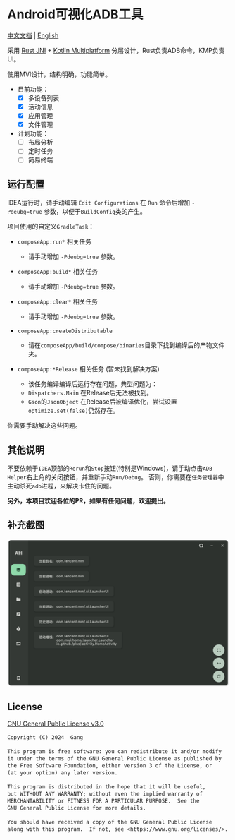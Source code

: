 # Android可视化ADB工具

[中文文档](https://github.com/GangJust/AdbHelper/blob/master_v2/docs/README.md) | [English](https://github.com/GangJust/AdbHelper/blob/master_v2/docs/README-EN.md)

采用 [Rust JNI](https://github.com/jni-rs/jni-rs) + [Kotlin Multiplatform](https://www.jetbrains.com/help/kotlin-multiplatform-dev/get-started.html)
分层设计，Rust负责ADB命令，KMP负责UI。

使用MVI设计，结构明确，功能简单。

- 目前功能：
  - [x] 多设备列表
  - [x] 活动信息
  - [x] 应用管理
  - [x] 文件管理

- 计划功能：
  - [ ] 布局分析
  - [ ] 定时任务
  - [ ] 简易终端

## 运行配置

IDEA运行时，请手动编辑 `Edit Configurations` 在 `Run` 命令后增加 `-Pdeubg=true` 参数，以便于`BuildConfig`类的产生。

项目使用的自定义`GradleTask`：

- `composeApp:run*` 相关任务
  - 请手动增加 `-Pdeubg=true` 参数。

- `composeApp:build*` 相关任务
  - 请手动增加 `-Pdeubg=true` 参数。

- `composeApp:clear*` 相关任务
  - 请手动增加 `-Pdeubg=true` 参数。

- `composeApp:createDistributable`
  - 请在`composeApp/build/compose/binaries`目录下找到编译后的产物文件夹。

- `composeApp:*Release` 相关任务 (暂未找到解决方案)
  - 该任务编译编译后运行存在问题，典型问题为：
  - `Dispatchers.Main` 在Release后无法被找到。
  - `Gson`的`JsonObject` 在Release后被编译优化，尝试设置`optimize.set(false)`仍然存在。

你需要手动解决这些问题。

## 其他说明

不要依赖于`IDEA`顶部的`Rerun`和`Stop`按钮(特别是Windows)，请手动点击`ADB Helper`右上角的关闭按钮，并重新手动`Run/Debug`。
否则，你需要在`任务管理器`中主动杀死`adb`进程，来解决卡住的问题。

**另外，本项目欢迎各位的PR，如果有任何问题，欢迎提出。**

## 补充截图

![Screenshot](./images/Screenshot.png)

## License

[GNU General Public License v3.0](https://www.gnu.org/licenses/)

```text
Copyright (C) 2024  Gang

This program is free software: you can redistribute it and/or modify
it under the terms of the GNU General Public License as published by
the Free Software Foundation, either version 3 of the License, or
(at your option) any later version.

This program is distributed in the hope that it will be useful,
but WITHOUT ANY WARRANTY; without even the implied warranty of
MERCHANTABILITY or FITNESS FOR A PARTICULAR PURPOSE.  See the
GNU General Public License for more details.

You should have received a copy of the GNU General Public License
along with this program.  If not, see <https://www.gnu.org/licenses/>.
```
